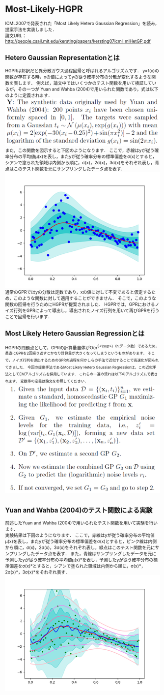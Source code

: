 # Most-Likely-HGPR  
ICML2007で発表された「Most Likely Hetero Gaussian Regression」を読み，提案手法を実装しました．  
論文URL：http://people.csail.mit.edu/kersting/papers/kersting07icml_mlHetGP.pdf  

## Hetero Gaussian Representationとは  
HGPRは邦訳だと異分散ガウス過程回帰と呼ばれるアルゴリズムです．
y=f(x)の関数が存在する時，xの値によってyの従う確率分布の分散が変化するような関数を表します．
例えば，論文中ではいくつかのテスト関数を用いて検証しているが，その一つが Yuan and Wahba (2004)で用いられた関数であり，式は以下のように定義されます．  
![Yuan_and_Wahba](https://github.com/sylvesterml/Most-Likely-HGPR/blob/master/pictures/Yuan_and_Wahba.png)  
また，この関数を図示すると下図のようになります．
ここで，赤線はyが従う確率分布の平均値μ(x)を表し，またyが従う確率分布の標準偏差をσ(x)とすると，シアンで塗られた領域は内側から順に，σ(x)，2σ(x)，3σ(x)をそれぞれ表し，青点はこのテスト関数を元にサンプリングしたデータ点を表す．  
![train](https://github.com/sylvesterml/Most-Likely-HGPR/blob/master/pictures/train.png)  
通常のGPRではyの分散は定数であり，xの値に対して不変であると仮定するため，このような関数に対して適用することができません．
そこで，このような関数の回帰を行うためにHGPRが提案されました．
HGPRでは，GPRにおけるノイズ行列をGPRによって導出し，導出されたノイズ行列を用いて再びGPRを行うことで回帰を行います．  

## Most Likely Hetero Gaussian Regressionとは  
HGPRの問題点として，GPRの計算量自体がO(n<sup>3<\sup>)（n:データ数）であるため，愚直にGPRを2回繰り返すとかなり計算量が大きくなってしまうというものがあります．
そこで，ノイズ行列を導出するためのGPRの過程を何かしらの手法で近似することで高速化が図られてきました．
今回の提案手法であるMost Likely Hetero Gaussian Regressionは，この近似手法としてEMアルゴリズムを採用しています．
これらの一連の流れは以下のアルゴリズムで表されます．
変数等の定義は論文を参照してください．
![hgpr_algorithm](https://github.com/sylvesterml/Most-Likely-HGPR/blob/master/pictures/hgpr_algorithm.png)  

## Yuan and Wahba (2004)のテスト関数による実験  
前述したYuan and Wahba (2004)で用いられたテスト関数を用いて実験を行います．  
実験結果は下図のようになります．
ここで，赤線はyが従う確率分布の平均値μ(x)を表し，またyが従う確率分布の標準偏差をσ(x)とすると，ピンク線は内側から順に，σ(x)，2σ(x)，3σ(x)をそれぞれ表し，緑点はこのテスト関数を元にサンプリングしたデータ点を表す． 
また，青線はサンプリングしたデータを元に予測したyが従う確率分布の平均値μ(x)\*を表し，予測したyが従う確率分布の標準偏差をσ(x)\*とすると，シアンで塗られた領域は内側から順に，σ(x)\*，2σ(x)\*，3σ(x)\*をそれぞれ表す．  
![hgpr_result](https://github.com/sylvesterml/Most-Likely-HGPR/blob/master/pictures/Yuan_Wahba_data30.png)  
